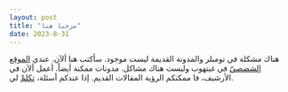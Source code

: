 ```yaml
---
layout: post
title: "مرحبا هنا"
date: 2023-8-31
---
```


هناك مشكلة في تومبلر والمدونة القديمة ليست موجود. سأكتب هنا ألآن. عندي [الموقع الشضصيّ](https://abumarkey.github.io/arabic) في غيتهوب وليست هناك مشاكل. مدونات ممكنة أيضاً. أعمل ألآن في الأرشيف، فا ممكنكم الرؤية  المقالات القديم. إذا عندكم أسئلة، [تكلمْ](https://abumarkey.github.io/poland-arabic/about) لي. 
